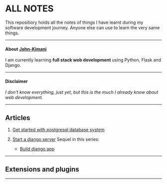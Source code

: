 # ALL NOTES

This repositiory holds all the notes of things I have learnt during my software development journey. Anyone else can use to learn the very same things.

---

#### About [John-Kimani](https://github.com/John-Kimani/John-Kimani.git) 
I am currently learning **full stack web
development** using Python, 
Flask and Django.


---

#### Disclaimer
*I don't know everything, just yet,  but this is the much I already know about web development.*

---

## Articles

1. [Get started with postgresql database system](/postgreSQL/getting_started_with_postgreSQL.md)

2. [Start a django server](/starting_a_django_server/starting_a_django_server.md)
    Sequel in this series:
    - [Build django app](/starting_a_django_server/build_django_app.md)
---

## Extensions and plugins

---


